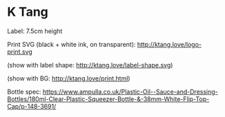 # K Tang 

Label: 7.5cm height

Print SVG (black + white ink, on transparent): http://ktang.love/logo-print.svg 

(show with label shape: http://ktang.love/label-shape.svg)

(show with BG: http://ktang.love/print.html)

Bottle spec:
https://www.ampulla.co.uk/Plastic-Oil--Sauce-and-Dressing-Bottles/180ml-Clear-Plastic-Squeezer-Bottle-&-38mm-White-Flip-Top-Cap/p-148-3691/
